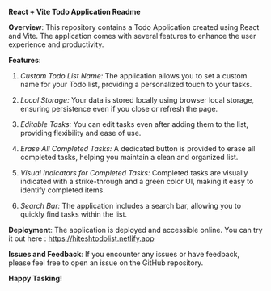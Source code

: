 **React + Vite Todo Application Readme**

**Overview**:
This repository contains a Todo Application created using React and Vite. The application comes with several features to enhance the user experience and productivity.

**Features**:
1. _Custom Todo List Name:_ The application allows you to set a custom name for your Todo list, providing a personalized touch to your tasks.

2. _Local Storage:_ Your data is stored locally using browser local storage, ensuring persistence even if you close or refresh the page.

3. _Editable Tasks:_ You can edit tasks even after adding them to the list, providing flexibility and ease of use.

4. _Erase All Completed Tasks:_ A dedicated button is provided to erase all completed tasks, helping you maintain a clean and organized list.

5. _Visual Indicators for Completed Tasks:_ Completed tasks are visually indicated with a strike-through and a green color UI, making it easy to identify completed items.

6. _Search Bar:_ The application includes a search bar, allowing you to quickly find tasks within the list.

**Deployment**:
The application is deployed and accessible online. You can try it out here : https://hiteshtodolist.netlify.app

**Issues and Feedback**:
If you encounter any issues or have feedback, please feel free to open an issue on the GitHub repository.

**Happy Tasking!**
